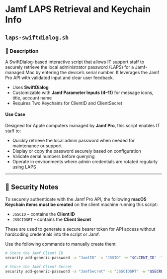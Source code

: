 # Jamf LAPS Retrieval and Keychain Info

## `laps-swiftdialog.sh`

### 📝 Description

A SwiftDialog-based interactive script that allows IT support staff to securely retrieve the local administrator password (LAPS) for a Jamf-managed Mac by entering the device’s serial number. It leverages the Jamf Pro API with validated input and clear user feedback.

- Uses **SwiftDialog**
- Customizable with **Jamf Parameter Inputs (4–11)** for message icons, title, account name
- Requires Two Keychains for ClientID and ClientSecret

#### Use Case

Designed for Apple computers managed by **Jamf Pro**, this script enables IT staff to:

- Quickly retrieve the local admin password when needed for maintenance or support
- Display or copy the password securely based on configuration
- Validate serial numbers before querying
- Operate in environments where admin credentials are rotated regularly using LAPS

---

## 🔐 Security Notes

To securely authenticate with the Jamf Pro API, the following **macOS Keychain items must be created** on the client machine running this script:

- `JSSCID` – contains the **Client ID**
- `JSSCIDSRT` – contains the **Client Secret**

These are used to generate a secure bearer token for API access without hardcoding credentials into the script or Jamf.  

Use the following commands to manually create them:

```bash
# Store the Jamf Client ID
security add-generic-password -a "JamfID" -s "JSSID" -w "$CLIENT_ID" -T "/usr/bin/security" "/Library/Keychains/System.keychain"

# Store the Jamf Client Secret
security add-generic-password -a "JamfSecret" -s "JSSCIDSRT" -w "$SECRET" -T "/usr/bin/security" "/Library/Keychains/System.keychain"

